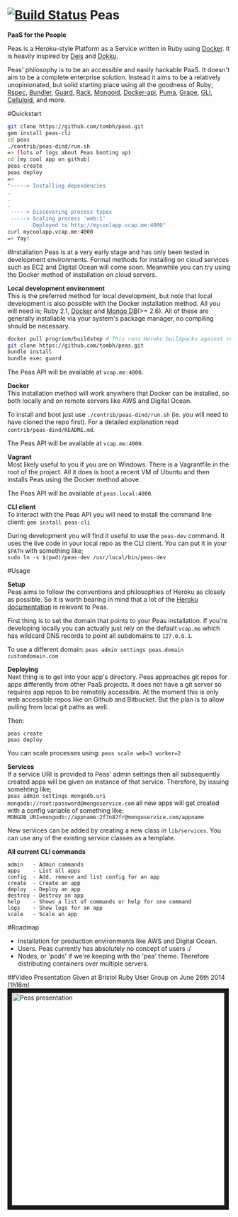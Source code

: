 [![Build Status](https://travis-ci.org/tombh/peas.svg?branch=master)](https://travis-ci.org/tombh/peas)
Peas
====
__PaaS for the People__

Peas is a Heroku-style Platform as a Service written in Ruby using [Docker](http://www.docker.io). It is heavily
inspired by [Deis](http://deis.io) and [Dokku](https://github.com/progrium/dokku).

Peas' philosophy is to be an accessible and easily hackable PaaS. It doesn't aim to be a complete
enterprise solution. Instead it aims to be a relatively unopinionated, but solid starting place using all the goodness
of Ruby;
[Rspec](http://rspec.info/),
[Bundler](http://bundler.io/),
[Guard](https://github.com/guard/guard),
[Rack](http://rack.github.io/),
[Mongoid](http://mongoid.org/en/mongoid/index.html),
[Docker-api](https://github.com/swipely/docker-api),
[Puma](http://puma.io/),
[Grape](http://intridea.github.io/grape/),
[GLI](http://davetron5000.github.io/gli/),
[Celluloid](http://celluloid.io/),
and more.

#Quickstart
```bash
git clone https://github.com/tombh/peas.git
gem install peas-cli
cd peas
./contrib/peas-dind/run.sh
=> (lots of logs about Peas booting up)
cd [my cool app on github]
peas create
peas deploy
=>
"-----> Installing dependencies
.
.
.
 -----> Discovering process types
 -----> Scaling process 'web:1'
        Deployed to http://mycoolapp.vcap.me:4000"
curl mycoolapp.vcap.me:4000
=> Yay!
```

#Installation
Peas is at a very early stage and has only been tested in development environments. Formal methods
for installing on cloud services such as EC2 and Digital Ocean will come soon. Meanwhile you can try
using the Docker method of installation on cloud servers.

**Local development environment**    
This is the preferred method for local development, but note that local development is also possible
with the Docker installation method.
All you will need is; Ruby 2.1,
[Docker](https://www.docker.io/gettingstarted/)
and [Mongo DB](http://docs.mongodb.org/manual/installation/)(>= 2.6).
All of these are generally installable via your system's package manager, no compiling should be necessary.
```bash
docker pull progrium/buildstep # This runs Heroku buildpacks against repos to create deployable app images
git clone https://github.com/tombh/peas.git
bundle install
bundle exec guard
```

The Peas API will be available at `vcap.me:4000`.

**Docker**    
This installation method will work anywhere that Docker can be installed, so both locally and on
remote servers like AWS and Digital Ocean.

To install and boot just use `./contrib/peas-dind/run.sh` (ie. you will need to have cloned the repo
first). For a detailed explanation read    
`contrib/peas-dind/README.md`.

The Peas API will be available at `vcap.me:4000`.

**Vagrant**    
Most likely useful to you if you are on Windows. There is a Vagrantfile in the root of the project.
All it does is boot a recent VM of Ubuntu and then installs Peas using the Docker method above.

The Peas API will be available at `peas.local:4000`.

**CLI client**    
To interact with the Peas API you will need to install the command line client:
`gem install peas-cli`

During development you will find it useful to use the `peas-dev` command. It uses the live code in
your local repo as the CLI client. You can put it in your `$PATH` with something like;    
`sudo ln -s $(pwd)/peas-dev /usr/local/bin/peas-dev`

#Usage

**Setup**    
Peas aims to follow the conventions and philosophies of Heroku as closely as possible. So it is worth
bearing in mind that a lot of the [Heroku documentation](https://devcenter.heroku.com/) is relevant to Peas.

First thing is to set the domain that points to your Peas installation. If you're developing locally
you can actually just rely on the default `vcap.me` which has wildcard DNS records to point all subdomains
to `127.0.0.1`.

To use a different domain:
`peas admin settings peas.domain customdomain.com`

**Deploying**    
Next thing is to get into your app's directory. Peas approaches git repos for apps differently from
other PaaS projects. It does not have a git server so requires app repos to be remotely accessible.
At the moment this is only web accessible repos like on Github and Bitbucket. But the plan is to allow
pulling from local git paths as well.

Then:
```
peas create
peas deploy
```

You can scale processes using:
`peas scale web=3 worker=2`

**Services**    
If a service URI is provided to Peas' admin settings then all subsequently created apps will be given an instance of
that service. Therefore, by issuing somehting like;    
`peas admin settings mongodb.uri mongodb://root:password@mongoservice.com`
all new apps will get created with a config variable of something like;    
`MONGDB_URI=mongodb://appname:2f7n87fr@mongoservice.com/appname`

New services can be added by creating a new class in `lib/services`. You can use any of the existing service classes as
a template.

**All current CLI commands**
```
admin   - Admin commands
apps    - List all apps
config  - Add, remove and list config for an app
create  - Create an app
deploy  - Deploy an app
destroy - Destroy an app
help    - Shows a list of commands or help for one command
logs    - Show logs for an app
scale   - Scale an app
```

#Roadmap
  * Installation for production environments like AWS and Digital Ocean.
  * Users. Peas currently has absolutely no concept of users :/
  * Nodes, or 'pods' if we're keeping with the 'pea' theme. Therefore distributing containers over multiple servers.

##Video Presentation
Given at Bristol Ruby User Group on June 26th 2014 (1h16m)    
<a href="http://www.youtube.com/watch?feature=player_embedded&v=Y5vb5YEatnw
" target="_blank"><img src="http://img.youtube.com/vi/Y5vb5YEatnw/0.jpg"
alt="Peas presentation" width="480" border="10" /></a>

